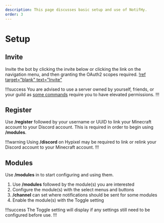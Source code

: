 ```yaml
---
description: This page discusses basic setup and use of NotifHy.
order: 3
---
```

# Setup

## Invite
Invite the bot by clicking the invite below or clicking the link on the navigation menu, and then granting the OAuth2 scopes required.
[!ref target="blank" text="Invite"](../invite.md)

!!!success 
You are advised to use a server owned by yourself, friends, or your guild as [some commands](./commands.md) require you to have elevated permissions.
!!!

## Register
Use **/register** followed by your username or UUID to link your Minecraft account to your Discord account. This is required in order to begin using **/modules**.

!!!warning
Using **/discord** on Hypixel may be required to link or relink your Discord account to your Minecraft account.
!!!

## Modules
Use **/modules** in to start configuring and using them.

1. Use **/modules** followed by the module(s) you are interested
2. Configure the module(s) with the select menus and buttons
3. **/channel** can set where notifications should be sent for some modules
4. Enable the module(s) with the Toggle setting

!!!success 
The Toggle setting will display if any settings still need to be configured before use.
!!!